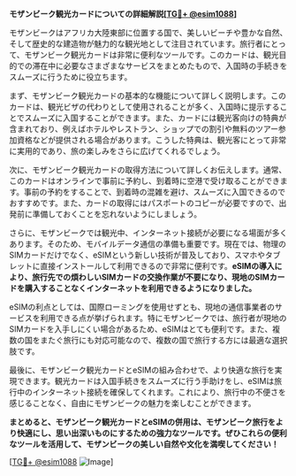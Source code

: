 **モザンビーク観光カードについての詳細解説[[TG💪+ @esim1088](https://t.me/s/esim1088)]**

モザンビークはアフリカ大陸東部に位置する国で、美しいビーチや豊かな自然、そして歴史的な建造物が魅力的な観光地として注目されています。旅行者にとって、モザンビーク観光カードは非常に便利なツールです。このカードは、観光目的での滞在中に必要なさまざまなサービスをまとめたもので、入国時の手続きをスムーズに行うために役立ちます。

まず、モザンビーク観光カードの基本的な機能について詳しく説明します。このカードは、観光ビザの代わりとして使用されることが多く、入国時に提示することでスムーズに入国することができます。また、カードには観光客向けの特典が含まれており、例えばホテルやレストラン、ショップでの割引や無料のツアー参加資格などが提供される場合があります。こうした特典は、観光客にとって非常に実用的であり、旅の楽しみをさらに広げてくれるでしょう。

次に、モザンビーク観光カードの取得方法について詳しくお伝えします。通常、このカードはオンラインで事前に予約し、到着時に空港で受け取ることができます。事前の予約をすることで、到着時の混雑を避け、スムーズに入国できるのでおすすめです。また、カードの取得にはパスポートのコピーが必要ですので、出発前に準備しておくことを忘れないようにしましょう。

さらに、モザンビークでは観光中、インターネット接続が必要になる場面が多くあります。そのため、モバイルデータ通信の準備も重要です。現在では、物理のSIMカードだけでなく、eSIMという新しい技術が普及しており、スマホやタブレットに直接インストールして利用できるので非常に便利です。**eSIMの導入により、旅行先での煩わしいSIMカードの交換作業が不要になり、現地のSIMカードを購入することなくインターネットを利用できるようになりました。**

eSIMの利点としては、国際ローミングを使用せずとも、現地の通信事業者のサービスを利用できる点が挙げられます。特にモザンビークでは、旅行者が現地のSIMカードを入手しにくい場合があるため、eSIMはとても便利です。また、複数の国をまたぐ旅行にも対応可能なので、複数の国で旅行する方には最適な選択肢です。

最後に、モザンビーク観光カードとeSIMの組み合わせで、より快適な旅行を実現できます。観光カードは入国手続きをスムーズに行う手助けをし、eSIMは旅行中のインターネット接続を確保してくれます。これにより、旅行中の不便さを感じることなく、自由にモザンビークの魅力を楽しむことができます。

**まとめると、モザンビーク観光カードとeSIMの併用は、モザンビーク旅行をより快適にし、思い出深いものにするための強力なツールです。ぜひこれらの便利なツールを活用して、モザンビークの美しい自然や文化を満喫してください！**

[[TG💪+ @esim1088](https://t.me/s/esim1088) ![Image](https://i.postimg.cc/Y0z9fWf4/image.png)]